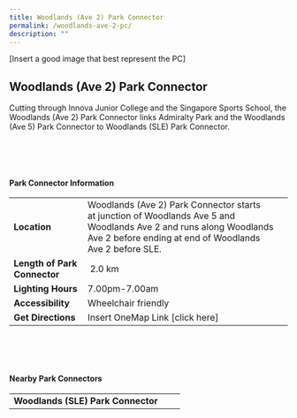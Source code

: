 ```yaml
---
title: Woodlands (Ave 2) Park Connector
permalink: /woodlands-ave-2-pc/
description: ""
---
```

[Insert a good image that best represent the PC]

## Woodlands (Ave 2) Park Connector

Cutting through Innova Junior College and the Singapore Sports School, the Woodlands (Ave 2) Park Connector links Admiralty Park and the Woodlands (Ave 5) Park Connector to Woodlands (SLE) Park Connector.

<br>
<br>
<br>

#### Park Connector Information
|  |  |  |
| -------- | -------- | -------- |
| **Location** | Woodlands (Ave 2) Park Connector starts at&nbsp;junction of Woodlands Ave 5 and Woodlands Ave 2&nbsp;and runs along&nbsp;Woodlands Ave 2&nbsp;before ending at&nbsp;end of Woodlands Ave 2 before SLE. |  |
| **Length of Park Connector** | &nbsp;2.0 km |  |
| **Lighting Hours** | 7.00pm-7.00am | |
| **Accessibility** | Wheelchair friendly | |
| **Get Directions** | Insert OneMap Link [click here] | |

<br>
<br>
<br>	

#### Nearby Park Connectors
|   |  |  |
| -------- | -------- | -------- |
| **Woodlands (SLE) Park Connector** | | |